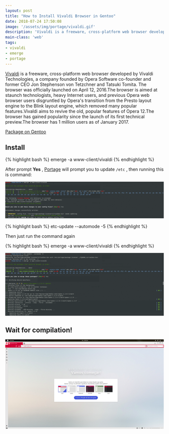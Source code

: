 ```yaml
---
layout: post
title: "How to Install Vivaldi Browser in Gentoo"
date: 2018-07-24 17:50:08
image: '/assets/img/portage/vivaldi.gif'
description: 'Vivaldi is a freeware, cross-platform web browser developed by Vivaldi Technologies, a company founded by Opera Software co-founder.'
main-class: 'web'
tags:
- vivaldi
- emerge
- portage
---
```


[Vivaldi](https://vivaldi.com/) is a freeware, cross-platform web browser developed by Vivaldi Technologies, a company founded by Opera Software co-founder and former CEO Jon Stephenson von Tetzchner and Tatsuki Tomita. The browser was officially launched on April 12, 2016.The browser is aimed at staunch technologists, heavy Internet users, and previous Opera web browser users disgruntled by Opera's transition from the Presto layout engine to the Blink layout engine, which removed many popular features.Vivaldi aims to revive the old, popular features of Opera 12.The browser has gained popularity since the launch of its first technical preview.The browser has 1 million users as of January 2017.

[Package on Gentoo](https://packages.gentoo.org/packages/www-client/vivaldi)

## Install

{% highlight bash  %}
emerge -a www-client/vivaldi
{% endhighlight  %}

After prompt __Yes__ , [Portage](https://wiki.gentoo.org/wiki/Portage) will prompt you to update `/etc` , then running this is command:

![/assets/img/portage/vivaldi-gentoo.gif](/assets/img/portage/vivaldi-gentoo.gif "/assets/img/portage/vivaldi-gentoo.gif")

{% highlight bash  %}
etc-update --automode -5
{% endhighlight  %}

Then just run the command again

{% highlight bash  %}
emerge -a www-client/vivaldi
{% endhighlight  %}

![/assets/img/portage/vivaldi-gentoo-2.gif](/assets/img/portage/vivaldi-gentoo-2.gif "/assets/img/portage/vivaldi-gentoo-2.gif")

## Wait for compilation!

![/assets/img/portage/vivaldi.gif](/assets/img/portage/vivaldi.gif "/assets/img/portage/vivaldi.gif")
